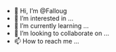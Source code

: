 - 👋 Hi, I’m @Falloug
- 👀 I’m interested in ...
- 🌱 I’m currently learning ...
- 💞️ I’m looking to collaborate on ...
- 📫 How to reach me ...

<!---
Falloug/Falloug is a ✨ special ✨ repository because its `README.md` (this file) appears on your GitHub profile.
You can click the Preview link to take a look at your changes.
--->
